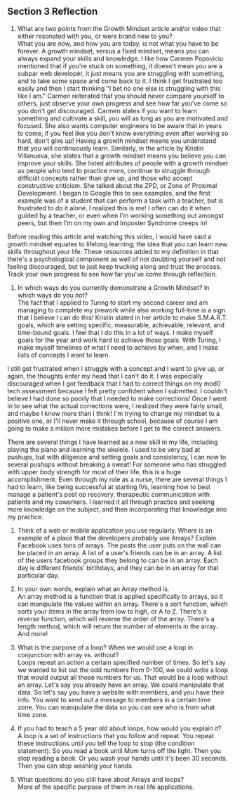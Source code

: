 ## Section 3 Reflection

1. What are two points from the Growth Mindset article and/or video that either resonated with you, or were brand new to you?  
What you are now, and how you are today, is not what you have to be forever.  A growth mindset, versus a fixed mindset, means you can always expand your skills and knowledge.  I like how Carmen Popoviciu mentioned that if you're stuck on something, it doesn't mean you are a subpar web developer, it just means you are struggling with something, and to take some space and come back to it.  I think I get frustrated too easily and then I start thinking "I bet no one else is struggling with this like I am."  Carmen reiterated that you should never compare yourself to others, just observe your own progress and see how far you've come so you don't get discouraged.  Carmen states if you want to learn something and cultivate a skill, you will as long as you are motivated and focused.  She also wants computer engineers to be aware that in years to come, if you feel like you don't know everything even after working so hard, don't give up! Having a growth mindset means you understand that you will continuously learn.  Similarly, in the article by Kristin Villanueva, she states that a growth mindset means you believe you can improve your skills.  She listed attributes of people with a growth mindset as people who tend to practice more, continue to struggle through difficult concepts rather than give up, and those who accept constructive criticism.  She talked about the ZPD, or Zone of Proximal Development.  I began to Google this to see examples, and the first example was of a student that can perform a task with a teacher, but is frustrated to do it alone.  I realized this is me!  I often can do it when guided by a teacher, or even when I'm working something out amongst peers, but then I'm on my own and Imposter Syndrome creeps in!  

Before reading this article and watching this video, I would have said a growth mindset equates to lifelong learning; the idea that you can learn new skills throughout your life.  These resources added to my definition in that there's a psychological component as well of not doubting yourself and not feeling discouraged, but to just keep trucking along and trust the process.  Track your own progress to see how far you've come through reflection.  

1. In which ways do you currently demonstrate a Growth Mindset? In which ways do you _not_?  
The fact that I applied to Turing to start my second career and am managing to complete my prework while also working full-time is a sign that I believe I can do this!  Kristin stated in her article to make S.M.A.R.T. goals, which are setting specific, measurable, achievable, relevant, and time-bound goals.  I feel that I do this in a lot of ways.  I make myself goals for the year and work hard to achieve those goals.  With Turing, I make myself timelines of what I need to achieve by when, and I make lists of concepts I want to learn.  

I still get frustrated when I struggle with a concept and I want to give up, or again, the thoughts enter my head that I can't do it.  I was especially discouraged when I got feedback that I had to correct things on my mod0 tech assessment because I felt pretty confident when I submitted.  I couldn't believe I had done so poorly that I needed to make corrections!  Once I went in to see what the actual corrections were, I realized they were fairly small, and maybe I know more than I think! I'm trying to change my mindset to a positive one, or I'll never make it through school, because of course I am going to make a million more mistakes before I get to the correct answers.  

There are several things I have learned as a new skill in my life, including playing the piano and learning the ukulele.  I used to be very bad at pushups, but with diligence and setting goals and consistency, I can now to several pushups without breaking a sweat! For someone who has struggled with upper body strength for most of their life, this is a huge accomplishment.  Even through my role as a nurse, there are several things I had to learn, like being successful at starting IVs, learning how to best manage a patient's post op recovery, therapeutic communication with patients and my coworkers.  I learned it all through practice and seeking more knowledge on the subject, and then incorporating that knowledge into my practice.  

1. Think of a web or mobile application you use regularly. Where is an example of a place that the developers probably use Arrays? Explain.  
Facebook uses tons of arrays.  The posts the user puts on the wall can be placed in an array.  A list of a user's friends can be in an array.  A list of the users facebook groups they belong to can be in an array.  Each day is different friends' birthdays, and they can be in an array for that particular day.

1. In your own words, explain what an Array method is.  
An array method is a function that is applied specifically to arrays, so it can manipulate the values within an array.  There's a sort function, which sorts your items in the array from low to high, or A to Z.  There's a reverse function, which will reverse the order of the array.  There's a length method, which will return the number of elements in the array.  And more!

1. What is the purpose of a loop? When we would use a loop in conjunction with array vs. without?  
Loops repeat an action a certain specified number of times.  So let's say we wanted to list out the odd numbers from 0-100, we could write a loop that would output all those numbers for us.  That would be a loop without an array.  Let's say you already have an array.  We could manipulate that data. So let's say you have a website with members, and you have their info.  You want to send out a message to members in a certain time zone.  You can manipulate the data so you can see who is from what time zone.  

1. If you had to teach a 5 year old about loops, how would you explain it?  
A loop is a set of instructions that you follow and repeat.  You repeat these instructions until you tell the loop to stop (the condition statement).  So you read a book until Mom turns off the light.  Then you stop reading a book.  Or you wash your hands until it's been 30 seconds. Then you can stop washing your hands.

1. What questions do you still have about Arrays and loops?  
More of the specific purpose of them in real life applications.
